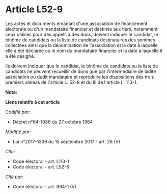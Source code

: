 # Article L52-9

Les actes et documents émanant d'une association de financement électorale ou d'un mandataire financier et destinés aux
tiers, notamment ceux utilisés pour des appels à des dons, doivent indiquer le candidat, le binôme de candidats ou la liste
de candidats destinataires des sommes collectées ainsi que la dénomination de l'association et la date à laquelle elle a été
déclarée ou le nom du mandataire financier et la date à laquelle il a été désigné.

Ils doivent indiquer que le candidat, le binôme de candidats ou la liste de candidats ne peuvent recueillir de dons que par
l'intermédiaire de ladite association ou dudit mandataire et reproduire les dispositions des trois premiers alinéas de
l'article L. 52-8 et du III de l'article L. 113-1.

**Nota:**



**Liens relatifs à cet article**

_Codifié par_:

  - Décret n°64-1086 du 27 octobre 1964

_Modifié par_:

  - Loi n°2017-1339 du 15 septembre 2017 - art. 26 (V)

_Cite_:

  - Code électoral - art. L113-1
  - Code électoral - art. L52-8

_Cité par_:

  - Code électoral - art. R94-1 (V)
